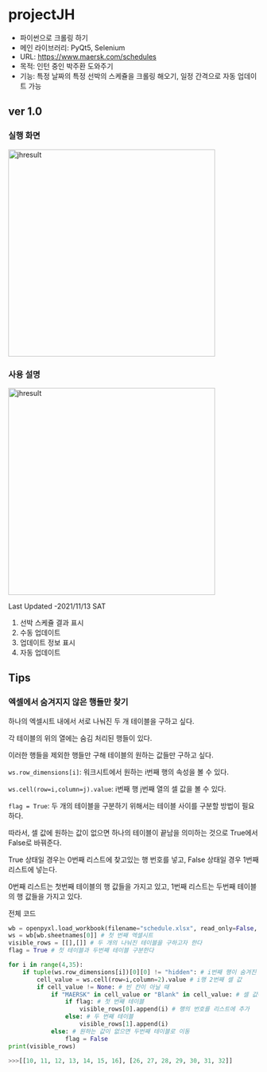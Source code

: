 # projectJH

* 파이썬으로 크롤링 하기
* 메인 라이브러리: PyQt5, Selenium
* URL: https://www.maersk.com/schedules
* 목적: 인턴 중인 박주환 도와주기
* 기능: 특정 날짜의 특정 선박의 스케쥴을 크롤링 해오기, 일정 간격으로 자동 업데이트 가능


## ver 1.0 

### 실행 화면

<img width="416" alt="jhresult" src="https://user-images.githubusercontent.com/78152114/141646688-a042a7bb-4721-4ae0-847a-ef6c634035cf.png">

### 사용 설명

<img width="416" alt="jhresult" src="https://user-images.githubusercontent.com/78152114/141647260-27852112-fd22-4485-b3c0-ac3b6a0e616a.png">

Last Updated -2021/11/13 SAT
1. 선박 스케쥴 결과 표시
2. 수동 업데이트
3. 업데이트 정보 표시
4. 자동 업데이트

## Tips

### 엑셀에서 숨겨지지 않은 행들만 찾기

하나의 엑셀시트 내에서 서로 나눠진 두 개 테이블을 구하고 싶다.

각 테이블의 위의 열에는 숨김 처리된 행들이 있다.

이러한 행들을 제외한 행들만 구해 테이블의 원하는 값들만 구하고 싶다.

`ws.row_dimensions[i]`: 워크시트에서 원하는 i번째 행의 속성을 볼 수 있다.

`ws.cell(row=i,column=j).value`: i번째 행 j번째 열의 셀 값을 볼 수 있다.

`flag = True`: 두 개의 테이블을 구분하기 위해서는 테이블 사이를 구분할 방법이 필요하다.

따라서, 셀 값에 원하는 값이 없으면 하나의 테이블이 끝남을 의미하는 것으로 True에서 False로 바꿔준다.

True 상태일 경우는 0번째 리스트에 찾고있는 행 번호를 넣고, False 상태일 경우 1번째 리스트에 넣는다.

0번째 리스트는 첫번째 테이블의 행 값들을 가지고 있고, 1번째 리스트는 두번째 테이블의 행 값들을 가지고 있다.

전체 코드

```python
wb = openpyxl.load_workbook(filename="schedule.xlsx", read_only=False, data_only=True)
ws = wb[wb.sheetnames[0]] # 첫 번째 엑셀시트
visible_rows = [[],[]] # 두 개의 나눠진 테이블을 구하고자 한다
flag = True # 첫 테이블과 두번째 테이블 구분한다

for i in range(4,35):
    if tuple(ws.row_dimensions[i])[0][0] != "hidden": # i번째 행이 숨겨진 행이 아닐 때
        cell_value = ws.cell(row=i,column=2).value # i행 2번째 셀 값
        if cell_value != None: # 빈 칸이 아닐 때
            if "MAERSK" in cell_value or "Blank" in cell_value: # 셀 값에 원하는 값이 있으면
                if flag: # 첫 번째 테이블
                    visible_rows[0].append(i) # 행의 번호를 리스트에 추가
                else: # 두 번째 테이블
                    visible_rows[1].append(i)
            else: # 원하는 값이 없으면 두번째 테이블로 이동
                flag = False
print(visible_rows)

>>>[[10, 11, 12, 13, 14, 15, 16], [26, 27, 28, 29, 30, 31, 32]]
```
